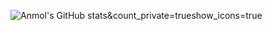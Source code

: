 ![Anmol's GitHub stats](https://github-readme-stats.vercel.app/api?username=anuraghazra&hide=contribs,prs,stars)&count_private=trueshow_icons=true
